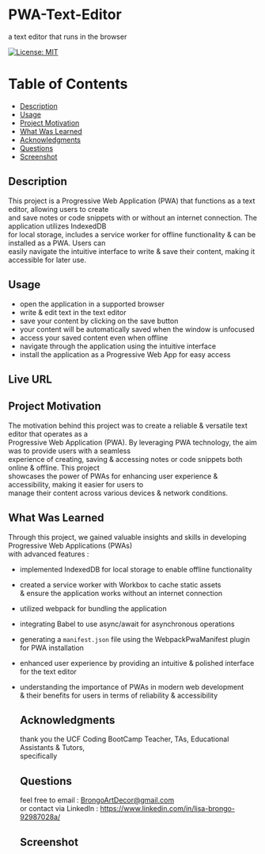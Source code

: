  # PWA-Text-Editor
 a text editor that runs in the browser
  
[![License: MIT](https://img.shields.io/badge/License-MIT-yellow.svg)](https://opensource.org/licenses/MIT)
  
  # Table of Contents

  * [Description](#description)
  * [Usage](#usage)
  * [Project Motivation](#project-motivation)
  * [What Was Learned](#what-was-learned)
  * [Acknowledgments](#acknowledgments)
  * [Questions](#questions)
  * [Screenshot](#screenshot)
  
  ## Description

   This project is a Progressive Web Application (PWA) that functions as a text editor, allowing users to create <br>
   and save notes or code snippets with or without an internet connection. The application utilizes IndexedDB <br>
   for local storage, includes a service worker for offline functionality & can be installed as a PWA. Users can <br>
   easily navigate the intuitive interface to write & save their content, making it accessible for later use. 
  
  ## Usage 

  - open the application in a supported browser <br>
  - write & edit text in the text editor <br>
  - save your content by clicking on the save button <br>
  - your content will be automatically saved when the window is unfocused <br>
  - access your saved content even when offline <br>
  - navigate through the application using the intuitive interface <br> 
  - install the application as a Progressive Web App for easy access

  ## Live URL 

  ## Project Motivation

  The motivation behind this project was to create a reliable & versatile text editor that operates as a <br>
  Progressive Web Application (PWA). By leveraging PWA technology, the aim was to provide users with a seamless <br>
  experience of creating, saving & accessing notes or code snippets both online & offline. This project <br>
  showcases the power of PWAs for enhancing user experience & accessibility, making it easier for users to <br> manage their content across various devices & network conditions.

  ## What Was Learned

  Through this project, we gained valuable insights and skills in developing Progressive Web Applications (PWAs) <br>
  with advanced features :

- implemented IndexedDB for local storage to enable offline functionality <br>
- created a service worker with Workbox to cache static assets <br>
  & ensure the application works without an internet connection <br>
- utilized webpack for bundling the application <br>
- integrating Babel to use async/await for asynchronous operations <br>
- generating a `manifest.json` file using the WebpackPwaManifest plugin for PWA installation <br>
- enhanced user experience by providing an intuitive & polished interface for the text editor <br>
- understanding the importance of PWAs in modern web development <br>
  & their benefits for users in terms of reliability & accessibility

  ## Acknowledgments

  thank you the UCF Coding BootCamp Teacher, TAs, Educational Assistants & Tutors, <br>
  specifically 

  ## Questions

  feel free to email : BrongoArtDecor@gmail.com <br>
  or contact via LinkedIn : https://www.linkedin.com/in/lisa-brongo-92987028a/

  ## Screenshot

 